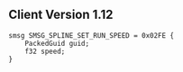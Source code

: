 ## Client Version 1.12

```rust,ignore
smsg SMSG_SPLINE_SET_RUN_SPEED = 0x02FE {
    PackedGuid guid;    
    f32 speed;    
}

```
